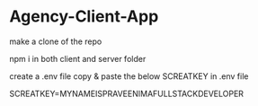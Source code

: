 # Agency-Client-App

make a clone of the repo 

npm i in both client and server folder

create a .env file
copy & paste the below SCREATKEY in .env file

SCREATKEY=MYNAMEISPRAVEENIMAFULLSTACKDEVELOPER
